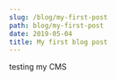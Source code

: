 ```yaml
---
slug: /blog/my-first-post
path: blog/my-first-post
date: 2019-05-04
title: My first blog post
---
```

testing my CMS